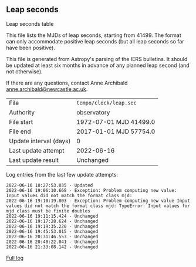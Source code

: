
## Leap seconds

Leap seconds table

This file lists the MJDs of leap seconds, starting from 41499.
The format can only accommodate positive leap seconds (but all
leap seconds so far have been positive).

This file is generated from Astropy's parsing of the IERS
bulletins. It should be updated at least six months in advance
of any planned leap second (and not otherwise).

If there are any questions, contact Anne Archibald
<anne.archibald@newcastle.ac.uk>.

|     |     |
|:--- |:--- |
| File | `tempo/clock/leap.sec` |
| Authority | observatory |
| File start | 1972-07-01 MJD 41499.0 |
| File end | 2017-01-01 MJD 57754.0 |
| Update interval (days) | 0 |
| Last update attempt | 2022-06-16 |
| Last update result | Unchanged |

Log entries from the last few update attempts:
```
2022-06-16 18:27:53.035 - Updated
2022-06-16 19:06:10.668 - Exception: Problem computing new value: Input values did not match the format class mjd:
2022-06-16 19:10:19.803 - Exception: Problem computing new value Input values did not match the format class mjd: TypeError: Input values for mjd class must be finite doubles
2022-06-16 19:11:15.424 - Unchanged
2022-06-16 19:17:28.624 - Unchanged
2022-06-16 19:19:35.220 - Unchanged
2022-06-16 19:45:53.015 - Unchanged
2022-06-16 20:31:46.553 - Unchanged
2022-06-16 20:40:22.041 - Unchanged
2022-06-16 21:33:08.142 - Unchanged
```
[Full log](https://raw.githubusercontent.com/ipta/pulsar-clock-corrections/main/log/tempo/clock/leap.sec.log)
